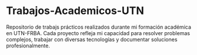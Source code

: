 # Trabajos-Academicos-UTN
Repositorio de trabajs prácticos realizados durante mi formación académica en UTN-FRBA. Cada proyecto refleja mi capacidad para resolver problemas complejos, trabajar con diversas tecnologías y documentar soluciones profesionalmente.
